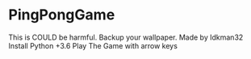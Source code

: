 # PingPongGame
This is COULD be harmful. Backup your wallpaper. Made by Idkman32
Install Python +3.6
Play The Game with arrow keys
